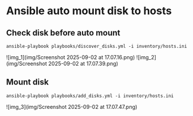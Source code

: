 # Ansible auto mount disk to hosts

## Check disk before auto mount
``` 
ansible-playbook playbooks/discover_disks.yml -i inventory/hosts.ini
```
![img_1](img/Screenshot 2025-09-02 at 17.07.16.png)
![img_2](img/Screenshot 2025-09-02 at 17.07.39.png)


## Mount disk
``` 
ansible-playbook playbooks/add_disks.yml -i inventory/hosts.ini
```
![img_3](img/Screenshot 2025-09-02 at 17.07.47.png)
